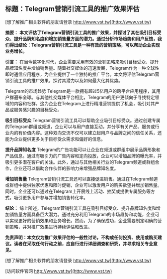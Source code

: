 ## **标题：Telegram营销引流工具的推广效果评估**

[想了解推广相关软件的朋友请登录 http://www.vst.tw](http://www.vst.tw)

**摘要：**
**本文评估了Telegram营销引流工具的推广效果，并探讨了其在吸引目标受众、提升品牌知名度和增加销售量方面的潜力。通过分析市场趋势和用户反馈，我们得出结论：Telegram营销引流工具是一种有效的营销策略，可以帮助企业实现业务增长。**

**引言：**
在当今数字化时代，企业需要采用有效的营销策略来吸引目标受众、提升品牌知名度并增加销售量。随着社交媒体的迅速发展，Telegram作为一种全球性即时通信应用程序，为企业提供了一个独特的推广平台。本文将评估Telegram营销引流工具的推广效果，探讨其潜力以及如何最大化其优势。

Telegram的市场趋势
Telegram是一款拥有超过5亿用户的跨平台应用程序，其用户群遍布全球。与其他社交媒体平台相比，Telegram的用户更倾向于寻找特定领域的内容和社群。这为企业在Telegram上进行精准营销提供了机会，吸引对其产品或服务感兴趣的目标受众。

**吸引目标受众**
Telegram营销引流工具可以帮助企业吸引目标受众。通过创建专属的Telegram群组或频道，企业可以与用户直接互动，并分享有关产品、服务或行业内的有价值内容。这种双向交流不仅可以建立起用户与品牌之间的信任关系，还能为企业提供更多关于目标受众需求和偏好的信息。

**提升品牌知名度**
Telegram的广告功能可以让企业在频道或群组中展示品牌形象和产品信息。通过有吸引力的广告内容和定向投放，企业可以增加品牌的曝光率，并吸引更多潜在客户的关注。此外，通过与其他相关行业的Telegram频道或群组合作，企业还可以借助合作伙伴的影响力来增强品牌知名度。

**增加销售量**
Telegram营销引流工具还可以直接促进销售。通过在Telegram频道或群组中提供独家优惠和限时促销，企业可以激发用户的购买欲望并增加销售量。同时，企业还可以通过在Telegram上开展线上活动、抽奖或提供专属服务等方式，吸引更多用户参与并增加销售转化率。

**结论：**
综上所述，Telegram营销引流工具在吸引目标受众、提升品牌知名度和增加销售量方面具备巨大潜力。通过充分利用Telegram的市场趋势和功能，企业可以实现更好的营销效果和业务增长。然而，为了确保成功，企业需要制定明确的营销策略，并对推广效果进行持续评估和改进。

**免责声明：本文仅为推广效果评估的一般性讨论，不构成任何投资、使用或购买建议。读者在采取任何行动之前，应自行进行详细调查和研究，并寻求相关专业意见。**

[想了解推广相关软件的朋友请登录 http://www.vst.tw](http://www.vst.tw)


[访问软件官网 http://www.vst.tw](http://www.vst.tw)
